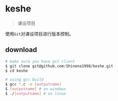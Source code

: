 # keshe

> 课设项目

使用`Git`对课设项目进行版本控制。

## download
```sh
# make sure you have git client
$ git clone git@github.com:Shinena1998/keshe.git
$ cd keshe
```

```sh
# using gcc build
$ gcc *.c -o [outputname]
$ [outputname] # on windows
$ ./[outputname] # on linux
```